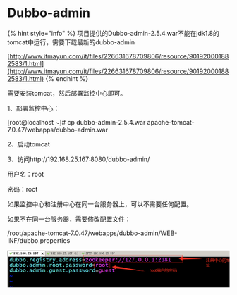 # Dubbo-admin

{% hint style="info" %}
项目提供的Dubbo-admin-2.5.4.war不能在jdk1.8的tomcat中运行，需要下载最新的dubbo-admin

[http://www.itmayun.com/it/files/226631678709806/resource/901920001882583/1.html](http://www.itmayun.com/it/files/226631678709806/resource/901920001882583/1.html)
{% endhint %}

需要安装tomcat，然后部署监控中心即可。

1、部署监控中心：

\[root@localhost ~\]\# cp dubbo-admin-2.5.4.war apache-tomcat-7.0.47/webapps/dubbo-admin.war

2、启动tomcat

3、访问http://192.168.25.167:8080/dubbo-admin/

用户名：root

密码：root

如果监控中心和注册中心在同一台服务器上，可以不需要任何配置。

如果不在同一台服务器，需要修改配置文件：

/root/apache-tomcat-7.0.47/webapps/dubbo-admin/WEB-INF/dubbo.properties

![](../../.gitbook/assets/image%20%2888%29.png)

